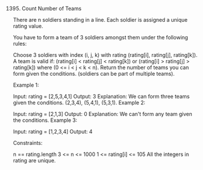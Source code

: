 1395. Count Number of Teams

There are n soldiers standing in a line. Each soldier is assigned a unique rating value.

You have to form a team of 3 soldiers amongst them under the following rules:

Choose 3 soldiers with index (i, j, k) with rating (rating[i], rating[j], rating[k]).
A team is valid if: (rating[i] < rating[j] < rating[k]) or (rating[i] > rating[j] > rating[k]) where (0 <= i < j < k < n).
Return the number of teams you can form given the conditions. (soldiers can be part of multiple teams).

 

Example 1:

Input: rating = [2,5,3,4,1]
Output: 3
Explanation: We can form three teams given the conditions. (2,3,4), (5,4,1), (5,3,1). 
Example 2:

Input: rating = [2,1,3]
Output: 0
Explanation: We can't form any team given the conditions.
Example 3:

Input: rating = [1,2,3,4]
Output: 4
 

Constraints:

n == rating.length
3 <= n <= 1000
1 <= rating[i] <= 105
All the integers in rating are unique.
